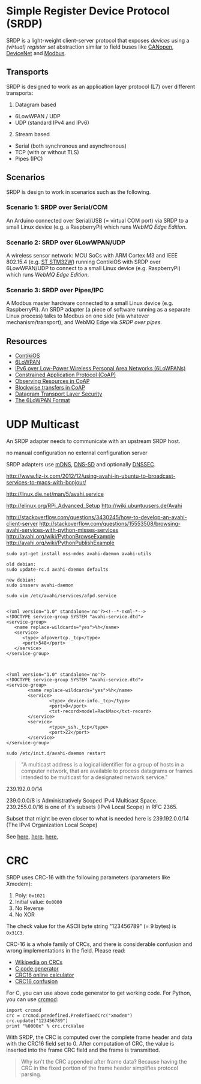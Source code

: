 # Simple Register Device Protocol (SRDP)

SRDP is a light-weight client-server protocol that exposes *devices* using a *(virtual) register set* abstraction similar to field buses like [CANopen](http://en.wikipedia.org/wiki/CANopen), [DeviceNet](http://en.wikipedia.org/wiki/Devicenet) and [Modbus](http://en.wikipedia.org/wiki/Modbus).

## Transports

SRDP is designed to work as an application layer protocol (L7) over different transports:

 1. Datagram based
   * 6LowWPAN / UDP
   * UDP (standard IPv4 and IPv6)
 2. Stream based
   * Serial (both synchronous and asynchronous)
   * TCP (with or without TLS)
   * Pipes (IPC)

## Scenarios

SRDP is design to work in scenarios such as the following.

### Scenario 1: SRDP over Serial/COM

An Arduino connected over Serial/USB (= virtual COM port) via SRDP to a small Linux device (e.g. a RaspberryPi) which runs *WebMQ Edge Edition*.

### Scenario 2: SRDP over 6LowWPAN/UDP

A wireless sensor network: MCU SoCs with ARM Cortex M3 and IEEE 802.15.4 (e.g. [ST STM32W](http://www.st.com/web/en/catalog/mmc/FM141/SC1169/SS1581)) running ContikiOS with SRDP over 6LowWPAN/UDP to connect to a small Linux device (e.g. RaspberryPi) which runs *WebMQ Edge Edition*.

### Scenario 3: SRDP over Pipes/IPC

A Modbus master hardware connected to a small Linux device (e.g. RaspberryPi). An SRDP adapter (a piece of software running as a separate Linux process) talks to Modbus on one side (via whatever mechanism/transport), and WebMQ Edge via *SRDP over pipes*.

## Resources

 * [ContikiOS](http://www.contiki-os.org/)
 * [6LoWPAN](http://en.wikipedia.org/wiki/6LoWPAN)
 * [IPv6 over Low-Power Wireless Personal Area Networks (6LoWPANs)](http://tools.ietf.org/html/rfc4919)
 * [Constrained Application Protocol (CoAP)](http://tools.ietf.org/html/draft-ietf-core-coap-18)
 * [Observing Resources in CoAP](http://tools.ietf.org/html/draft-ietf-core-observe-09)
 * [Blockwise transfers in CoAP](http://tools.ietf.org/html/draft-ietf-core-block-12)
 * [Datagram Transport Layer Security](http://en.wikipedia.org/wiki/Datagram_Transport_Layer_Security)
 * [The 6LoWPAN Format](http://www.mi.fu-berlin.de/inf/groups/ag-tech/teaching/2012-13_WS/L_19528_Embedded_Internet_and_the_Internet_of_Things/06.pdf?1358508475)

# UDP Multicast

An SRDP adapter needs to communicate with an upstream SRDP host.

no manual configuration
no external configuration server

SRDP adapters use [mDNS](http://tools.ietf.org/html/rfc6762), [DNS-SD](http://tools.ietf.org/html/rfc6763) and optionally [DNSSEC](http://tools.ietf.org/html/rfc4033).

http://www.fiz-ix.com/2012/12/using-avahi-in-ubuntu-to-broadcast-services-to-macs-with-bonjour/

http://linux.die.net/man/5/avahi.service

http://elinux.org/RPi_Advanced_Setup
http://wiki.ubuntuusers.de/Avahi

http://stackoverflow.com/questions/3430245/how-to-develop-an-avahi-client-server
http://stackoverflow.com/questions/15553508/browsing-avahi-services-with-python-misses-services
http://avahi.org/wiki/PythonBrowseExample
http://avahi.org/wiki/PythonPublishExample

	
	sudo apt-get install nss-mdns avahi-daemon avahi-utils  

	old debian:
	sudo update-rc.d avahi-daemon defaults

	new debian:
	sudo insserv avahi-daemon

	sudo vim /etc/avahi/services/afpd.service
	
	
	<?xml version="1.0" standalone='no'?><!--*-nxml-*-->
	<!DOCTYPE service-group SYSTEM "avahi-service.dtd">
	<service-group>
	   <name replace-wildcards="yes">%h</name>
	   <service>
	      <type>_afpovertcp._tcp</type>
	      <port>548</port>
	   </service>
	</service-group>



	<?xml version="1.0" standalone='no'?>
	<!DOCTYPE service-group SYSTEM "avahi-service.dtd">
	<service-group>
	        <name replace-wildcards="yes">%h</name>
	        <service>
	                <type>_device-info._tcp</type>
	                <port>0</port>
	                <txt-record>model=RackMac</txt-record>
	        </service>
	        <service>
	                <type>_ssh._tcp</type>
	                <port>22</port>
	        </service>
	</service-group>
		
	sudo /etc/init.d/avahi-daemon restart



> "A multicast address is a logical identifier for a group of hosts in a computer network, that are available to process datagrams or frames intended to be multicast for a designated network service."
> 

239.192.0.0/14

239.0.0.0/8 is Administratively Scoped IPv4 Multicast Space.
239.255.0.0/16 is one of it's subsets (IPv4 Local Scope) in RFC 2365.

Subset that might be even closer to what is needed here is 239.192.0.0/14 (The IPv4 Organization Local Scope)

See [here](http://stackoverflow.com/questions/236231/how-do-i-choose-a-multicast-address-for-my-applications-use), [here](http://tools.ietf.org/html/rfc5771), [here](http://www.iana.org/assignments/multicast-addresses/multicast-addresses.xhtml), 


# CRC

SRDP uses CRC-16 with the following parameters (parameters like Xmodem):

 1. Poly: `0x1021`
 2. Initial value: `0x0000`
 3. No Reverse
 4. No XOR

The check value for the ASCII byte string "123456789" (= 9 bytes) is `0x31C3`.

CRC-16 is a whole family of CRCs, and there is considerable confusion and wrong implementations in the field. Please read:

 * [Wikipedia on CRCs](http://en.wikipedia.org/wiki/Crc16)
 * [C code generator](http://www.mcgougan.se/universal_crc/)
 * [CRC16 online calculator](http://www.lammertbies.nl/comm/info/crc-calculation.html)
 * [CRC16 confusion](http://web.archive.org/web/20071229021252/http://www.joegeluso.com/software/articles/ccitt.htm)

For C, you can use above code generator to get working code. For Python, you can use [crcmod](https://pypi.python.org/pypi/crcmod):

    import crcmod
    crc = crcmod.predefined.PredefinedCrc("xmodem")
    crc.update("123456789")
    print "%0000x" % crc.crcValue

With SRDP, the CRC is computed over the complete frame header and data with the CRC16 field set to 0. After computation of CRC, the value is inserted into the frame CRC field and the frame is transmitted.


> Why isn't the CRC appended after frame data? Because having the CRC in the fixed portion of the frame header simplifies protocol parsing.
